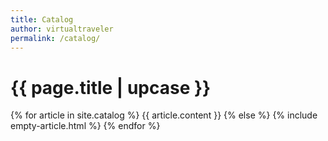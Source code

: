 ```yaml
---
title: Catalog
author: virtualtraveler
permalink: /catalog/
---
```


<h1 class="primary">{{ page.title | upcase }}</h1>

{% for article in site.catalog %}
{{ article.content }}
{% else %}
{% include empty-article.html %}
{% endfor %}